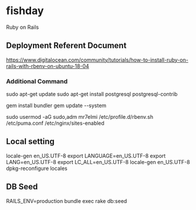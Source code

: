 # fishday
Ruby on Rails

## Deployment Referent Document
https://www.digitalocean.com/community/tutorials/how-to-install-ruby-on-rails-with-rbenv-on-ubuntu-18-04

### Additional Command
sudo apt-get update
sudo apt-get install postgresql postgresql-contrib

gem install bundler
gem update --system

sudo usermod -aG sudo,adm mr7elmi
/etc/profile.d/rbenv.sh
/etc/puma.conf
/etc/nginx/sites-enabled

## Local setting
locale-gen en_US.UTF-8
export LANGUAGE=en_US.UTF-8
export LANG=en_US.UTF-8
export LC_ALL=en_US.UTF-8
locale-gen en_US.UTF-8
dpkg-reconfigure locales

## DB Seed
RAILS_ENV=production bundle exec rake db:seed